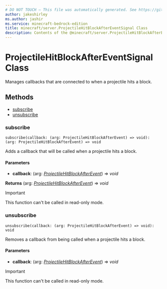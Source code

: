 ```yaml
---
# DO NOT TOUCH — This file was automatically generated. See https://github.com/mojang/minecraftapidocsgenerator to modify descriptions, examples, etc.
author: jakeshirley
ms.author: jashir
ms.service: minecraft-bedrock-edition
title: minecraft/server.ProjectileHitBlockAfterEventSignal Class
description: Contents of the @minecraft/server.ProjectileHitBlockAfterEventSignal class.
---
```

# ProjectileHitBlockAfterEventSignal Class

Manages callbacks that are connected to when a projectile hits a block.

## Methods
- [subscribe](#subscribe)
- [unsubscribe](#unsubscribe)

### **subscribe**
`
subscribe(callback: (arg: ProjectileHitBlockAfterEvent) => void): (arg: ProjectileHitBlockAfterEvent) => void
`

Adds a callback that will be called when a projectile hits a block.

#### **Parameters**
- **callback**: (arg: [*ProjectileHitBlockAfterEvent*](ProjectileHitBlockAfterEvent.md)) => *void*

**Returns** (arg: [*ProjectileHitBlockAfterEvent*](ProjectileHitBlockAfterEvent.md)) => *void*

> [!IMPORTANT]
> This function can't be called in read-only mode.

### **unsubscribe**
`
unsubscribe(callback: (arg: ProjectileHitBlockAfterEvent) => void): void
`

Removes a callback from being called when a projectile hits a block.

#### **Parameters**
- **callback**: (arg: [*ProjectileHitBlockAfterEvent*](ProjectileHitBlockAfterEvent.md)) => *void*

> [!IMPORTANT]
> This function can't be called in read-only mode.
